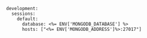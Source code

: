 <!-- usedin: [ _includes/_inlines/Deployment/Rails/rails-stacks/rails-stacks_mongoid.md] -->

```
development:
  sessions:
    default:
      database: <%= ENV['MONGODB_DATABASE'] %>
      hosts: ["<%= ENV['MONGODB_ADDRESS']%>:27017"]
```
